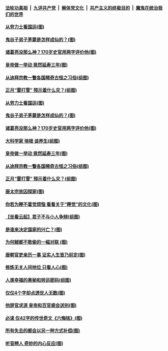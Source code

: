 

####  [法轮功真相](../../../../basic/blob/master/README.md?t=03051701) &nbsp;|&nbsp; [九评共产党](../../../../9ping.md/blob/master/README.md?t=03051701) &nbsp;|&nbsp; [解体党文化](../../../../jtdwh.md/blob/master/README.md?t=03051701)  &nbsp;|&nbsp; [共产主义的终极目的](../../../../gczydzjmd.md/blob/master/README.md?t=03051701) &nbsp;|&nbsp; [魔鬼在统治我们的世界](../../../../mgztzwmdsj.md/blob/master/README.md?t=03051701) 

#### [从劳力士看国运(图)](../pages/p7/963980.md?t=03051701) 

#### [鬼谷子弟子茅蒙是怎样成仙的？(图)](../pages/p7/964144.md?t=03051701) 

#### [诸葛亮没那么神？170岁史官用两字评价他(图)](../pages/p7/885484.md?t=03051701) 

#### [皇帝做一举动 竟然延寿三年(图)](../pages/p7/964154.md?t=03051701) 

#### [从迪拜宗教一瞥各国稀奇古怪之习俗(组图)](../pages/p7/963940.md?t=03051701) 

#### [正月“雷打雪” 预示着什么灾？(组图)](../pages/p7/964109.md?t=03051701) 

#### [从劳力士看国运(图)](../pages/p7/963980.md?t=03051701) 

#### [鬼谷子弟子茅蒙是怎样成仙的？(图)](../pages/p7/964144.md?t=03051701) 

#### [诸葛亮没那么神？170岁史官用两字评价他(图)](../pages/p7/885484.md?t=03051701) 

#### [大科学家 培根 谈养生(组图)](../pages/p7/963968.md?t=03051701) 

#### [皇帝做一举动 竟然延寿三年(图)](../pages/p7/964154.md?t=03051701) 

#### [从迪拜宗教一瞥各国稀奇古怪之习俗(组图)](../pages/p7/963940.md?t=03051701) 

#### [正月“雷打雪” 预示着什么灾？(组图)](../pages/p7/964109.md?t=03051701) 

#### [唐太宗放囚探家(图)](../pages/p7/964089.md?t=03051701) 

#### [你若为睡不着觉烦恼 看看关于“睡觉”的文化(图)](../pages/p7/963927.md?t=03051701) 

#### [【坐看云起】君子不与小人争辩(组图)](../pages/p7/619553.md?t=03051701) 

#### [是谁来决定国家的兴亡？(图)](../pages/p7/964102.md?t=03051701) 

#### [为何贼都不敢偷的一幅对联 (图)](../pages/p7/963963.md?t=03051701) 

#### [唐朝官吏亲历一事 证实人生皆乃前定(图)](../pages/p7/964017.md?t=03051701) 

#### [修炼无关人间地位 只看人心(图)](../pages/p7/964097.md?t=03051701) 

#### [人类幸福的奥秘和转运密码(组图)](../pages/p7/960947.md?t=03051701) 

#### [仅仅4个字却点透世人无数(图)](../pages/p7/963734.md?t=03051701) 

#### [他辞官求道 皇帝和百官盛会送别(图)](../pages/p7/963811.md?t=03051701) 

#### [必读 仅42字的传世奇文《六悔铭》(图)](../pages/p7/963991.md?t=03051701) 

#### [所有失去的都会以另一种方式补偿(图)](../pages/p7/963637.md?t=03051701) 

#### [听音辨人 奇妙的内心反应(图)](../pages/p7/963899.md?t=03051701) 

